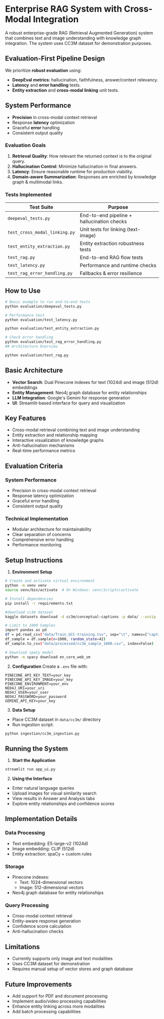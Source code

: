 # Enterprise RAG System with Cross-Modal Integration

A robust enterprise-grade RAG (Retrieval Augmented Generation) system that combines text and image understanding with knowledge graph integration. The system uses CC3M dataset for demonstration purposes.

## Evaluation-First Pipeline Design

We prioritize **robust evaluation** using:
- **DeepEval metrics**: hallucination, faithfulness, answer/context relevancy.
- **Latency** and **error handling** tests.
- **Entity extraction** and **cross-modal linking** unit tests.

## System Performance
- **Precision** in cross-modal context retrieval
- Response **latency** optimization
- Graceful **error** handling
- Consistent output quality

### Evaluation Goals

1. **Retrieval Quality**: How relevant the returned context is to the original query.
2. **Hallucination Control**: Minimize hallucination in final answers.
3. **Latency**: Ensure reasonable runtime for production viability.
4. **Domain-aware Summarization**: Responses are enriched by knowledge graph & multimodal links.

### Tests Implemented

| Test Suite                    | Purpose                                   |
|--------------------------     |-------------------------------------------|
| `deepeval_tests.py`           | End-to-end pipeline + hallucination checks |
| `test_cross_modal_linking.py` | Unit tests for linking (text-image)   |
| `test_entity_extraction.py`   | Entity extraction robustness tests   |
| `test_rag.py`                 | End-to-end RAG flow tests                 |
| `test_latency.py`             | Performance and runtime checks            |
| `test_rag_error_handling.py`  | Fallbacks & error resilience          |


##  How to Use

```bash
# Basic example to run end-to-end tests
python evaluation/deepeval_tests.py

# Performance test
python evaluation/test_latency.py

python evaluation/test_entity_extraction.py

# Check error handling
python evaluation/test_rag_error_handling.py
## Architecture Overview

python evaluation/test_rag.py

```

## Basic Architecture

- **Vector Search**: Dual Pinecone indexes for text (1024d) and image (512d) embeddings
- **Entity Management**: Neo4j graph database for entity relationships
- **LLM Integration**: Google's Gemini for response generation
- **UI**: Streamlit-based interface for query and visualization

## Key Features

- Cross-modal retrieval combining text and image understanding
- Entity extraction and relationship mapping
- Interactive visualization of knowledge graphs
- Anti-hallucination mechanisms
- Real-time performance metrics

## Evaluation Criteria

### System Performance
- Precision in cross-modal context retrieval
- Response latency optimization
- Graceful error handling
- Consistent output quality

### Technical Implementation
- Modular architecture for maintainability
- Clear separation of concerns
- Comprehensive error handling
- Performance monitoring

## Setup Instructions

1. **Environment Setup**
```bash
# Create and activate virtual environment
python -m venv venv
source venv/bin/activate  # On Windows: venv\Scripts\activate

# Install dependencies
pip install -r requirements.txt

#download cc3m dataset
kaggle datasets download -d cc3m/conceptual-captions -p data/ --unzip

# Limit to 1000 Samples
import pandas as pd
df = pd.read_csv("data/Train_GCC-training.tsv", sep="\t", names=["caption", "url"])
df_sample = df.sample(n=1000, random_state=42)
df_sample.to_csv("data/processed/cc3m_sample_1000.csv", index=False)

# Download spaCy model
python -m spacy download en_core_web_sm
```

2. **Configuration**
Create a `.env` file with:
```
PINECONE_API_KEY_TEXT=your_key
PINECONE_API_KEY_IMAGE=your_key
PINECONE_ENVIRONMENT=your_env
NEO4J_URI=your_uri
NEO4J_USER=your_user
NEO4J_PASSWORD=your_password
GEMINI_API_KEY=your_key
```

3. **Data Setup**
- Place CC3M dataset in `data/cc3m/` directory
- Run ingestion script:
```bash
python ingestion/cc3m_ingestion.py
```

## Running the System

1. **Start the Application**
```bash
streamlit run app_ui.py
```

2. **Using the Interface**
- Enter natural language queries
- Upload images for visual similarity search
- View results in Answer and Analysis tabs
- Explore entity relationships and confidence scores

## Implementation Details

### Data Processing
- Text embedding: E5-large-v2 (1024d)
- Image embedding: CLIP (512d)
- Entity extraction: spaCy + custom rules

### Storage
- Pinecone indexes:
  - Text: 1024-dimensional vectors
  - Image: 512-dimensional vectors
- Neo4j graph database for entity relationships

### Query Processing
- Cross-modal context retrieval
- Entity-aware response generation
- Confidence score calculation
- Anti-hallucination checks

## Limitations

- Currently supports only image and text modalities
- Uses CC3M dataset for demonstration
- Requires manual setup of vector stores and graph database

## Future Improvements

- Add support for PDF and document processing
- Implement audio/video processing capabilities
- Enhance entity linking across more modalities
- Add batch processing capabilities
